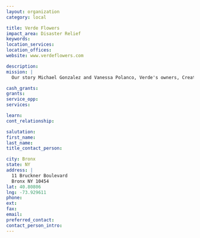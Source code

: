 ```yaml
---
layout: organization
category: local

title: Verde Flowers
impact_area: Disaster Relief
keywords: 
location_services: 
location_offices: 
website: www.verdeflowers.com

description: 
mission: |
  Our story Michael Gonzalez and Vanessa Polanco, Verde's owners, Creative Director and Account Director respectively, personify their company's South Bronx location. Sitting in the heart of the new 'it' place on the city's up-and-coming 'it' list, Michael and Vanessa embrace, contribute to and help lead the artist community, and welcome the area's urban beauty, diversity and roots. This new cultural mecca is a constant source of creative inspiration and personal source of pride. Watching the area evolve, take shape and become the best version of itself, parallels their own business and therefore the neighborhood's voice, humility and authenticity can always be seen in their work.

cash_grants: 
grants: 
service_opp: 
services: 

learn: 
cont_relationship: 

salutation: 
first_name: 
last_name: 
title_contact_person: 

city: Bronx
state: NY
address: |
  11 Bruckner Boulevard     
  Bronx NY 10454
lat: 40.80806
lng: -73.929611
phone: 
ext: 
fax: 
email: 
preferred_contact: 
contact_person_intro: 
---
```

